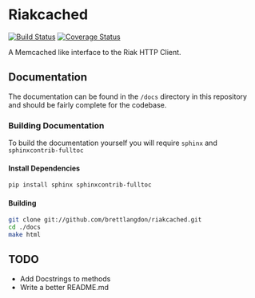 Riakcached
==========

[![Build Status](https://travis-ci.org/brettlangdon/riakcached.png?branch=master)](https://travis-ci.org/brettlangdon/riakcached)
[![Coverage Status](https://coveralls.io/repos/brettlangdon/riakcached/badge.png?branch=master)](https://coveralls.io/r/brettlangdon/riakcached?branch=master)

A Memcached like interface to the Riak HTTP Client.


## Documentation
The documentation can be found in the `/docs` directory in this repository and should be fairly complete for the codebase.

### Building Documentation
To build the documentation yourself you will require `sphinx` and `sphinxcontrib-fulltoc`
#### Install Dependencies
```bash
pip install sphinx sphinxcontrib-fulltoc
```
#### Building
```bash
git clone git://github.com/brettlangdon/riakcached.git
cd ./docs
make html
```

## TODO
* Add Docstrings to methods
* Write a better README.md

